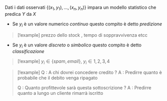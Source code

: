 Dati i dati osservati $\{(x_1, y_1), \dots ,(x_n,y_n)\}$ impara un modello statistico che predica $Y$ da $X$ 

+ Se $y_i$ è un valore numerico *continuo* questo compito è detto *predizione* 
>[!example] 
>prezzo dello stock , tempo di soppravvivenza etcc
+ Se $y_i$ è un valore *discreto* o *simbolico* questo compito è detto *classificazione*  
>[!example] 
>$y_i \in \{spam,email\}, \ y_i \in {1,2,3,4}$

>[!example] 
>Q : A chi dovrei concedere credito ? 
>A : Predirre quanto è probabile che il debito venga ripagato
>
>Q : Quanto profittevole sarà questa sottoscrizione ? 
>A : Predirre quanto a lungo un cliente rimarrà iscritto

